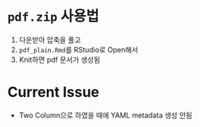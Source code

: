 # `pdf.zip` 사용법

1. 다운받아 압축을 풀고
2. `pdf_plain.Rmd`를 RStudio로 Open해서
3. Knit하면 pdf 문서가 생성됨

# Current Issue

+ Two Column으로 하였을 때에 YAML metadata 생성 안됨
